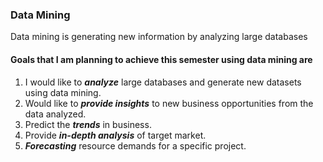 ### **Data Mining**

Data mining is generating new information by analyzing large databases 

#### **Goals that I am planning to achieve this semester using data mining are**
1. I would like to ***analyze*** large databases and generate new datasets using data mining.
2. Would like to ***provide insights*** to new business opportunities from the data analyzed.
3. Predict the ***trends*** in business.
4. Provide ***in-depth analysis*** of target market.
5. ***Forecasting*** resource demands for a specific project.

